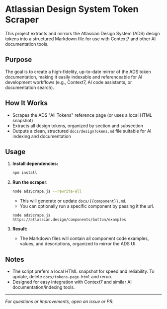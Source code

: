# Atlassian Design System Token Scraper

This project extracts and mirrors the Atlassian Design System (ADS) design tokens into a structured Markdown file for use with Context7 and other AI documentation tools.

## Purpose

The goal is to create a high-fidelity, up-to-date mirror of the ADS token documentation, making it easily indexable and referenceable for AI development workflows (e.g., Context7, AI code assistants, or documentation search).

## How It Works

- Scrapes the ADS "All Tokens" reference page (or uses a local HTML snapshot)
- Extracts all design tokens, organized by section and subsection
- Outputs a clean, structured `docs/designTokens.md` file suitable for AI indexing and documentation

## Usage

1. **Install dependencies:**
   ```sh
   npm install
   ```
2. **Run the scraper:**
   ```sh
   node adsScrape.js --rewrite-all
   ```
   - This will generate or update `docs/{{component}}.md`.
   - You can optionally run a specific component by passing it the url.
   ```
   node adsScrape.js https://atlassian.design/components/button/examples
   ```

3. **Result:**
   - The Markdown files will contain all component code examples, values, and descriptions, organized to mirror the ADS UI.

## Notes
- The script prefers a local HTML snapshot for speed and reliability. To update, delete `docs/tokens-page.html` and rerun.
- Designed for easy integration with Context7 and similar AI documentation/indexing tools.

---

*For questions or improvements, open an issue or PR.*